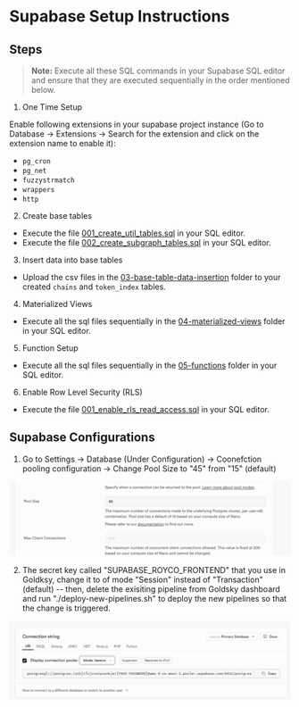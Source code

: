# Supabase Setup Instructions

## Steps

> **Note:** Execute all these SQL commands in your Supabase SQL editor and ensure that they are executed sequentially in the order mentioned below.

1. One Time Setup

Enable following extensions in your supabase project instance (Go to Database -> Extensions -> Search for the extension and click on the extension name to enable it):

- `pg_cron`
- `pg_net`
- `fuzzystrmatch`
- `wrappers`
- `http`

2. Create base tables

- Execute the file [001_create_util_tables.sql](./02-base-table-creation/001_create_util_tables.sql) in your SQL editor.
- Execute the file [002_create_subgraph_tables.sql](./02-base-table-creation/002_create_subgraph_tables.sql) in your SQL editor.

3. Insert data into base tables

- Upload the csv files in the [03-base-table-data-insertion](./03-base-table-data-insertion/) folder to your created `chains` and `token_index` tables.

4. Materialized Views

- Execute all the sql files sequentially in the [04-materialized-views](./04-materialized-views/) folder in your SQL editor.

5. Function Setup

- Execute all the sql files sequentially in the [05-functions](./05-functions/) folder in your SQL editor.

6. Enable Row Level Security (RLS)

- Execute the file [001_enable_rls_read_access.sql](./06-security/001_enable_rls_read_access.sql) in your SQL editor.

## Supabase Configurations

1. Go to Settings -> Database (Under Configuration) -> Coonefction pooling configuration -> Change Pool Size to "45" from "15" (default)

![alt text](./images/pool-size.png)

2. The secret key called "SUPABASE_ROYCO_FRONTEND" that you use in Goldksy, change it to of mode "Session" instead of "Transaction" (default) -- then, delete the exisiting pipeline from Goldsky dashboard and run "./deploy-new-pipelines.sh" to deploy the new pipelines so that the change is triggered.

![alt text](./images/goldksy-secret.png)
